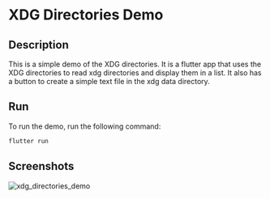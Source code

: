 # XDG Directories Demo

## Description

This is a simple demo of the XDG directories.  It is a flutter app that
uses the XDG directories to read xdg directories and display them in a
list. It also has a button to create a simple text file in the xdg data directory.

## Run

To run the demo, run the following command:

```bash
flutter run
```

## Screenshots

![xdg_directories_demo](https://github.com/eriko13/packages/assets/36830415/7798a4ac-ddd1-4aab-8065-40802862776f)

